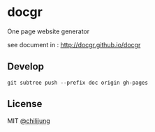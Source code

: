 # docgr

One page website generator

see document in : http://docgr.github.io/docgr

## Develop

```
git subtree push --prefix doc origin gh-pages
```

## License

MIT [@chilijung](http://github.com/chilijung)
